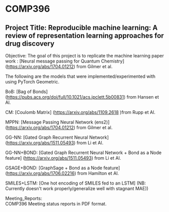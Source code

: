 # COMP396

## Project Title: Reproducible machine learning: A review of representation learning approaches for drug discovery

Objective: The goal  of this project is to replicate the machine learning paper work : 
[Neural message passing for Quantum Chemistry] (https://arxiv.org/abs/1704.01212) from Gilmer et al. 

The following are the models that were implemented/experimented with using PyTorch Geometric.


BoB:
     [Bag of Bonds] (https://pubs.acs.org/doi/full/10.1021/acs.jpclett.5b00831) from Hansen et Al. 


CM:
    [Coulomb Matrix] (https://arxiv.org/abs/1109.2618 )from Rupp et Al.
    
     
MPPN: 
    [Message Passing Neural Network (ens2)] (https://arxiv.org/abs/1704.01212) from Gilmer et al. 

     
GG-NN: 
      [Gated Graph Recurrent Neural Network] (https://arxiv.org/abs/1511.05493) from Li et Al.
      
     
GG-NN+BOND: 
      [Gated Graph Recurrent Neural Network + Bond as a Node feature] (https://arxiv.org/abs/1511.05493) from Li et Al.
      
     
GSAGE+BOND: 
     [GraphSage + Bond as a Node feature]  (https://arxiv.org/abs/1706.02216) from Hamilton et Al.             

SMILES+LSTM: 
      [One hot encoding of SMILES fed to an LSTM] (NB: Currently doesn't work properly/generalize well with stagnant MAE))
            
Meeting_Reports:       
       COMP396 Meeting status reports in PDF format.
